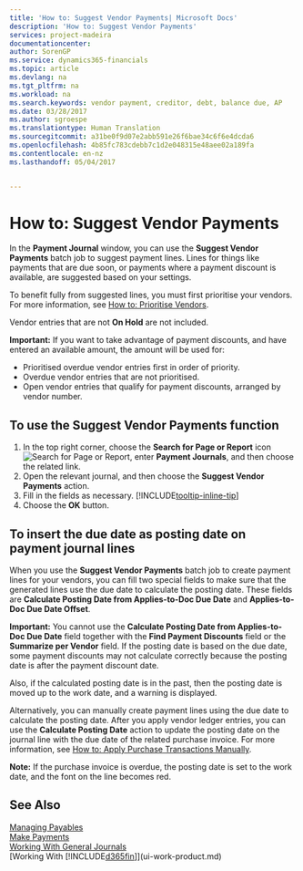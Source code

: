 ```yaml
---
title: 'How to: Suggest Vendor Payments| Microsoft Docs'
description: 'How to: Suggest Vendor Payments'
services: project-madeira
documentationcenter: 
author: SorenGP
ms.service: dynamics365-financials
ms.topic: article
ms.devlang: na
ms.tgt_pltfrm: na
ms.workload: na
ms.search.keywords: vendor payment, creditor, debt, balance due, AP
ms.date: 03/28/2017
ms.author: sgroespe
ms.translationtype: Human Translation
ms.sourcegitcommit: a31be0f9d07e2abb591e26f6bae34c6f6e4dcda6
ms.openlocfilehash: 4b85fc783cdebb7c1d2e048315e48aee02a189fa
ms.contentlocale: en-nz
ms.lasthandoff: 05/04/2017


---
```

# <a name="how-to-suggest-vendor-payments"></a>How to: Suggest Vendor Payments
In the **Payment Journal** window, you can use the **Suggest Vendor Payments** batch job to suggest payment lines. Lines for things like payments that are due soon, or payments where a payment discount is available, are suggested based on your settings.

To benefit fully from suggested lines, you must first prioritise your vendors. For more information, see [How to: Prioritise Vendors](purchasing-how-prioritize-vendors.md).  

Vendor entries that are not **On Hold** are not included.  

**Important:** If you want to take advantage of payment discounts, and have entered an available amount, the amount will be used for:  

* Prioritised overdue vendor entries first in order of priority.  
* Overdue vendor entries that are not prioritised.  
* Open vendor entries that qualify for payment discounts, arranged by vendor number.  

## <a name="to-use-the-suggest-vendor-payments-function"></a>To use the Suggest Vendor Payments function
1. In the top right corner, choose the **Search for Page or Report** icon ![Search for Page or Report](media/ui-search/search_small.png "Search for Page or Report icon"), enter **Payment Journals**, and then choose the related link.  
2. Open the relevant journal, and then choose the **Suggest Vendor Payments** action.  
3. Fill in the fields as necessary. [!INCLUDE[tooltip-inline-tip](includes/tooltip-inline-tip_md.md)]  
4. Choose the **OK** button.  

## <a name="to-insert-the-due-date-as-posting-date-on-payment-journal-lines"></a>To insert the due date as posting date on payment journal lines
When you use the **Suggest Vendor Payments** batch job to create payment lines for your vendors, you can fill two special fields to make sure that the generated lines use the due date to calculate the posting date. These fields are **Calculate Posting Date from Applies-to-Doc Due Date** and **Applies-to-Doc Due Date Offset**.  

**Important:** You cannot use the **Calculate Posting Date from Applies-to-Doc Due Date** field together with the **Find Payment Discounts** field or the **Summarize per Vendor** field. If the posting date is based on the due date, some payment discounts may not calculate correctly because the posting date is after the payment discount date.  

Also, if the calculated posting date is in the past, then the posting date is moved up to the work date, and a warning is displayed.  

Alternatively, you can manually create payment lines using the due date to calculate the posting date. After you apply vendor ledger entries, you can use the **Calculate Posting Date** action to update the posting date on the journal line with the due date of the related purchase invoice. For more information, see [How to: Apply Purchase Transactions Manually](payables-how-apply-purchase-transactions-manually.md).  

**Note:** If the purchase invoice is overdue, the posting date is set to the work date, and the font on the line becomes red.  

## <a name="see-also"></a>See Also
[Managing Payables](payables-manage-payables.md)  
[Make Payments](payables-make-payments.md)  
[Working With General Journals](ui-work-general-journals.md)  
[Working With [!INCLUDE[d365fin](includes/d365fin_md.md)]](ui-work-product.md)  

